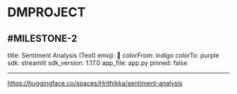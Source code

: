 # DMPROJECT

#MILESTONE-2
---
title: Sentiment Analysis (Text)
emoji: 🤗
colorFrom: indigo
colorTo: purple
sdk: streamlit
sdk_version: 1.17.0
app_file: app.py
pinned: false

---

https://huggingface.co/spaces/Hrithikka/sentiment-analysis

